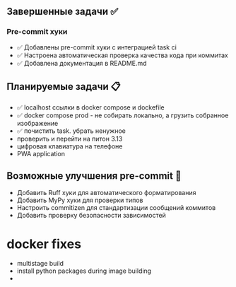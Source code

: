 ## Завершенные задачи ✅

### Pre-commit хуки
- ✅ Добавлены pre-commit хуки с интеграцией task ci
- ✅ Настроена автоматическая проверка качества кода при коммитах
- ✅ Добавлена документация в README.md

## Планируемые задачи 📋

- ✅ localhost ссылки в docker compose и dockefile
- ✅ docker compose prod - не собирать локально, а грузить собранное изображение
- ✅ почистить task. убрать ненужное
- проверить и перейти на питон 3.13
- цифровая клавиатура на телефоне
- PWA application

## Возможные улучшения pre-commit 🔧

- Добавить Ruff хуки для автоматического форматирования
- Добавить MyPy хуки для проверки типов
- Настроить commitizen для стандартизации сообщений коммитов
- Добавить проверку безопасности зависимостей


# docker fixes

- multistage build
- install python packages during image building
-
